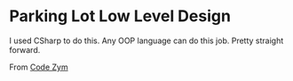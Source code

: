 # Parking Lot Low Level Design

I used CSharp to do this. Any OOP language can do this job. Pretty straight forward. 

From [Code Zym](https://codezym.com/question/7)